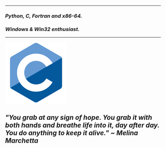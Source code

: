 ---------------
### ***Python, C, Fortran and x86-64.***
### ***Windows & Win32 enthusiast.***
---------------

<img src="C.svg">

## *"You grab at any sign of hope. You grab it with both hands and breathe life into it, day after day. You do anything to keep it alive." ~ Melina Marchetta*
